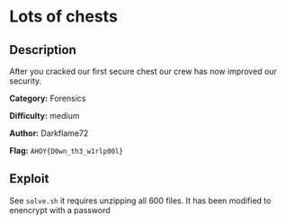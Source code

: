 # Lots of chests

## Description 
After you cracked our first secure chest our crew has now improved our security.

**Category:** Forensics

**Difficulty:** medium

**Author:** Darkflame72

**Flag:** `AHOY{D0wn_th3_w1rlp00l}`

## Exploit
See `solve.sh` it requires unzipping all 600 files.  It has been modified to enencrypt with a password